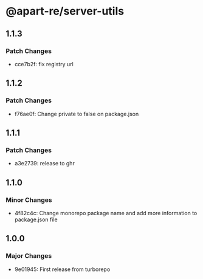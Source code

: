 # @apart-re/server-utils

## 1.1.3

### Patch Changes

- cce7b2f: fix registry url

## 1.1.2

### Patch Changes

- f76ae0f: Change private to false on package.json

## 1.1.1

### Patch Changes

- a3e2739: release to ghr

## 1.1.0

### Minor Changes

- 4f82c4c: Change monorepo package name and add more information to package.json file

## 1.0.0

### Major Changes

- 9e01945: First release from turborepo
